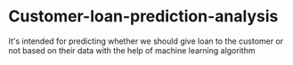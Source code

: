 # Customer-loan-prediction-analysis
It's intended for predicting whether we should give loan to the customer or not based on their data with the help of machine learning algorithm
